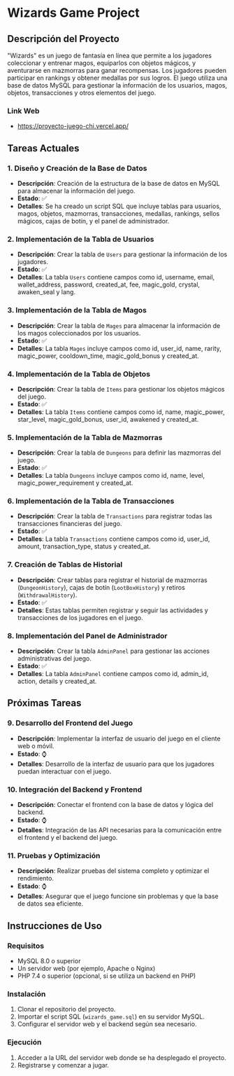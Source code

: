 # Wizards Game Project

## Descripción del Proyecto

"Wizards" es un juego de fantasía en línea que permite a los jugadores coleccionar y entrenar magos, equiparlos con objetos mágicos, y aventurarse en mazmorras para ganar recompensas. Los jugadores pueden participar en rankings y obtener medallas por sus logros. El juego utiliza una base de datos MySQL para gestionar la información de los usuarios, magos, objetos, transacciones y otros elementos del juego.

### Link Web
- https://proyecto-juego-chi.vercel.app/

## Tareas Actuales

### 1. Diseño y Creación de la Base de Datos

- **Descripción**: Creación de la estructura de la base de datos en MySQL para almacenar la información del juego.
- **Estado**: ✅
- **Detalles**: Se ha creado un script SQL que incluye tablas para usuarios, magos, objetos, mazmorras, transacciones, medallas, rankings, sellos mágicos, cajas de botín, y el panel de administrador.

### 2. Implementación de la Tabla de Usuarios

- **Descripción**: Crear la tabla de `Users` para gestionar la información de los jugadores.
- **Estado**: ✅
- **Detalles**: La tabla `Users` contiene campos como id, username, email, wallet_address, password, created_at, fee, magic_gold, crystal, awaken_seal y lang.

### 3. Implementación de la Tabla de Magos

- **Descripción**: Crear la tabla de `Mages` para almacenar la información de los magos coleccionados por los usuarios.
- **Estado**: ✅
- **Detalles**: La tabla `Mages` incluye campos como id, user_id, name, rarity, magic_power, cooldown_time, magic_gold_bonus y created_at.

### 4. Implementación de la Tabla de Objetos

- **Descripción**: Crear la tabla de `Items` para gestionar los objetos mágicos del juego.
- **Estado**: ✅
- **Detalles**: La tabla `Items` contiene campos como id, name, magic_power, star_level, magic_gold_bonus, user_id, awakened y created_at.

### 5. Implementación de la Tabla de Mazmorras

- **Descripción**: Crear la tabla de `Dungeons` para definir las mazmorras del juego.
- **Estado**: ✅
- **Detalles**: La tabla `Dungeons` incluye campos como id, name, level, magic_power_requirement y created_at.

### 6. Implementación de la Tabla de Transacciones

- **Descripción**: Crear la tabla de `Transactions` para registrar todas las transacciones financieras del juego.
- **Estado**: ✅
- **Detalles**: La tabla `Transactions` contiene campos como id, user_id, amount, transaction_type, status y created_at.

### 7. Creación de Tablas de Historial

- **Descripción**: Crear tablas para registrar el historial de mazmorras (`DungeonHistory`), cajas de botín (`LootBoxHistory`) y retiros (`WithdrawalHistory`).
- **Estado**: ✅
- **Detalles**: Estas tablas permiten registrar y seguir las actividades y transacciones de los jugadores en el juego.

### 8. Implementación del Panel de Administrador

- **Descripción**: Crear la tabla `AdminPanel` para gestionar las acciones administrativas del juego.
- **Estado**: ✅
- **Detalles**: La tabla `AdminPanel` contiene campos como id, admin_id, action, details y created_at.

## Próximas Tareas

### 9. Desarrollo del Frontend del Juego

- **Descripción**: Implementar la interfaz de usuario del juego en el cliente web o móvil.
- **Estado**: ⌚
- **Detalles**: Desarrollo de la interfaz de usuario para que los jugadores puedan interactuar con el juego.

### 10. Integración del Backend y Frontend

- **Descripción**: Conectar el frontend con la base de datos y lógica del backend.
- **Estado**: ⌚
- **Detalles**: Integración de las API necesarias para la comunicación entre el frontend y el backend del juego.

### 11. Pruebas y Optimización

- **Descripción**: Realizar pruebas del sistema completo y optimizar el rendimiento.
- **Estado**: ⌚
- **Detalles**: Asegurar que el juego funcione sin problemas y que la base de datos sea eficiente.

## Instrucciones de Uso

### Requisitos

- MySQL 8.0 o superior
- Un servidor web (por ejemplo, Apache o Nginx)
- PHP 7.4 o superior (opcional, si se utiliza un backend en PHP)

### Instalación

1. Clonar el repositorio del proyecto.
2. Importar el script SQL (`wizards_game.sql`) en su servidor MySQL.
3. Configurar el servidor web y el backend según sea necesario.

### Ejecución

1. Acceder a la URL del servidor web donde se ha desplegado el proyecto.
2. Registrarse y comenzar a jugar.


